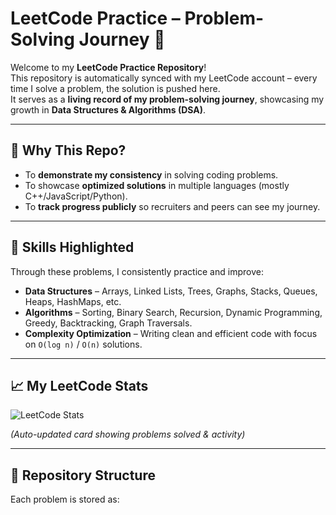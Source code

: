 # LeetCode Practice – Problem-Solving Journey 🚀

Welcome to my **LeetCode Practice Repository**!  
This repository is automatically synced with my LeetCode account – every time I solve a problem, the solution is pushed here.  
It serves as a **living record of my problem-solving journey**, showcasing my growth in **Data Structures & Algorithms (DSA)**.

---

## 🌟 Why This Repo?
- To **demonstrate my consistency** in solving coding problems.
- To showcase **optimized solutions** in multiple languages (mostly C++/JavaScript/Python).
- To **track progress publicly** so recruiters and peers can see my journey.

---

## 🧠 Skills Highlighted
Through these problems, I consistently practice and improve:
- **Data Structures** – Arrays, Linked Lists, Trees, Graphs, Stacks, Queues, Heaps, HashMaps, etc.
- **Algorithms** – Sorting, Binary Search, Recursion, Dynamic Programming, Greedy, Backtracking, Graph Traversals.
- **Complexity Optimization** – Writing clean and efficient code with focus on `O(log n)` / `O(n)` solutions.

---

## 📈 My LeetCode Stats
![LeetCode Stats](https://leetcard.jacoblin.cool/amitkumar2308?theme=dark&font=JetBrains%20Mono&ext=heatmap)

*(Auto-updated card showing problems solved & activity)*

---

## 📂 Repository Structure
Each problem is stored as:
